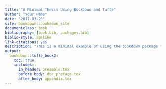 ```yaml
--- 
title: "A Minimal Thesis Using Bookdown and Tufte"
author: "Your Name"
date: "2017-03-29"
site: bookdown::bookdown_site
documentclass: book
bibliography: [book.bib, packages.bib]
biblio-style: apalike
link-citations: yes
description: "This is a minimal example of using the bookdown package to write a thesis using tufte formatting"
output: 
  bookdown::tufte_book2:
    toc: true
    includes:
      in_header: preamble.tex
      before_body: doc_preface.tex
      after_body: appendix.tex
---
```




